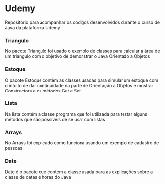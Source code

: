 # Udemy
<p> Repositório para acompanhar os códigos desenvolvidos durante o curso de Java da plataforma Udemy</p>


<h3>Triangulo</h3>
<p>No pacote Triangulo foi usado o exemplo de classes para calcular a área de um triangulo com o objetivo de demonstrar o Java Orientado a Objetos</p>

<h3>Estoque</h3>
<p>O pacote Estoque contêm as classes usadas para simular um estoque com o intuito de dar continuidade na parte de Orientação a Objetos e mostrar Constructors e os métodos Get e Set</p>

<h3>Lista</h3>
<p>Na lista contém a classe programa que foi utilizada para testar alguns métodos que são possíveis de se usar com listas</p>

<h3>Arrays</h3>
<p>No Arrays foi explicado como funciona usando um exemplo de cadastro de pessoas</p>

<h3>Date</h3>
<p>Date é o pacote que contém a classe usada para as explicações sobre a classe de datas e horas do Java</p>
